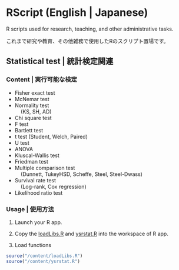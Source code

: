 # RScript (English | Japanese)
R scripts used for research, teaching, and other administrative tasks.  

これまで研究や教育、その他雑務で使用したRのスクリプト置場です。

## Statistical test | 統計検定関連
### Content | 実行可能な検定
- Fisher exact test   
- McNemar test  
- Normality test  
 &nbsp;&nbsp;&nbsp;&nbsp;(KS, SH, AD)  
- Chi square test  
- F test  
- Bartlett test  
- t test (Student, Welch, Paired)  
- U test  
- ANOVA  
- Kluscal-Wallis test  
- Friedman test  
- Multiple comparison test  
 &nbsp;&nbsp;&nbsp;&nbsp;(Dunnett, TukeyHSD, Scheffe, Steel, Steel-Dwass)  
- Survival rate test  
  &nbsp;&nbsp;&nbsp;&nbsp;(Log-rank, Cox regression)  
- Likelihood ratio test  
 
### Usage | 使用方法
1. Launch your R app.   

2. Copy the [loadLibs.R]() and [ysrstat.R]() into the workspace of R app.

3. Load functions
```R
source("/content/loadLibs.R")
source("/content/ysrstat.R")
```


